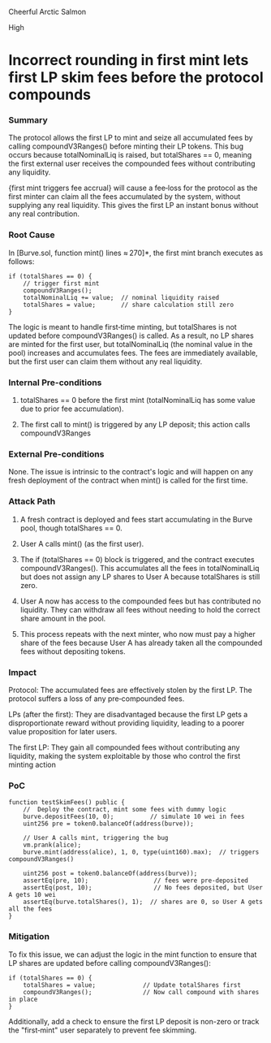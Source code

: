 Cheerful Arctic Salmon

High

# Incorrect rounding in first mint lets first LP skim fees before the protocol compounds

### Summary

The protocol allows the first LP to mint and seize all accumulated fees by calling compoundV3Ranges() before minting their LP tokens. This bug occurs because totalNominalLiq is raised, but totalShares == 0, meaning the first external user receives the compounded fees without contributing any liquidity.

{first mint triggers fee accrual} will cause a fee‑loss for the protocol as the first minter can claim all the fees accumulated by the system, without supplying any real liquidity. This gives the first LP an instant bonus without any real contribution.


### Root Cause

In [Burve.sol, function mint() lines ≈ 270]*, the first mint branch executes as follows:
```solidity 
if (totalShares == 0) {
    // trigger first mint
    compoundV3Ranges();
    totalNominalLiq += value;  // nominal liquidity raised
    totalShares = value;       // share calculation still zero
}
```
The logic is meant to handle first‑time minting, but totalShares is not updated before compoundV3Ranges() is called. As a result, no LP shares are minted for the first user, but totalNominalLiq (the nominal value in the pool) increases and accumulates fees. The fees are immediately available, but the first user can claim them without any real liquidity.


### Internal Pre-conditions

1. totalShares == 0 before the first mint (totalNominalLiq has some value due to prior fee accumulation).


2. The first call to mint() is triggered by any LP deposit; this action calls compoundV3Ranges

### External Pre-conditions

None. The issue is intrinsic to the contract's logic and will happen on any fresh deployment of the contract when mint() is called for the first time.


### Attack Path

1. A fresh contract is deployed and fees start accumulating in the Burve pool, though totalShares == 0.


2. User A calls mint() (as the first user).


3. The if (totalShares == 0) block is triggered, and the contract executes compoundV3Ranges(). This accumulates all the fees in totalNominalLiq but does not assign any LP shares to User A because totalShares is still zero.


4. User A now has access to the compounded fees but has contributed no liquidity. They can withdraw all fees without needing to hold the correct share amount in the pool.


5. This process repeats with the next minter, who now must pay a higher share of the fees because User A has already taken all the compounded fees without depositing tokens.



### Impact

Protocol: The accumulated fees are effectively stolen by the first LP. The protocol suffers a loss of any pre‑compounded fees.

LPs (after the first): They are disadvantaged because the first LP gets a disproportionate reward without providing liquidity, leading to a poorer value proposition for later users.

The first LP: They gain all compounded fees without contributing any liquidity, making the system exploitable by those who control the first minting action

### PoC

```solidity
function testSkimFees() public {
    //  Deploy the contract, mint some fees with dummy logic
    burve.depositFees(10, 0);          // simulate 10 wei in fees
    uint256 pre = token0.balanceOf(address(burve));
    
    // User A calls mint, triggering the bug
    vm.prank(alice);
    burve.mint(address(alice), 1, 0, type(uint160).max);  // triggers compoundV3Ranges()

    uint256 post = token0.balanceOf(address(burve));
    assertEq(pre, 10);                  // fees were pre‑deposited
    assertEq(post, 10);                 // No fees deposited, but User A gets 10 wei 
    assertEq(burve.totalShares(), 1);  // shares are 0, so User A gets all the fees
}
```

### Mitigation

To fix this issue, we can adjust the logic in the mint function to ensure that LP shares are updated before calling compoundV3Ranges():
```solidity 
if (totalShares == 0) {
    totalShares = value;             // Update totalShares first
    compoundV3Ranges();              // Now call compound with shares in place
}
```
Additionally, add a check to ensure the first LP deposit is non-zero or track the "first‑mint" user separately to prevent fee skimming.